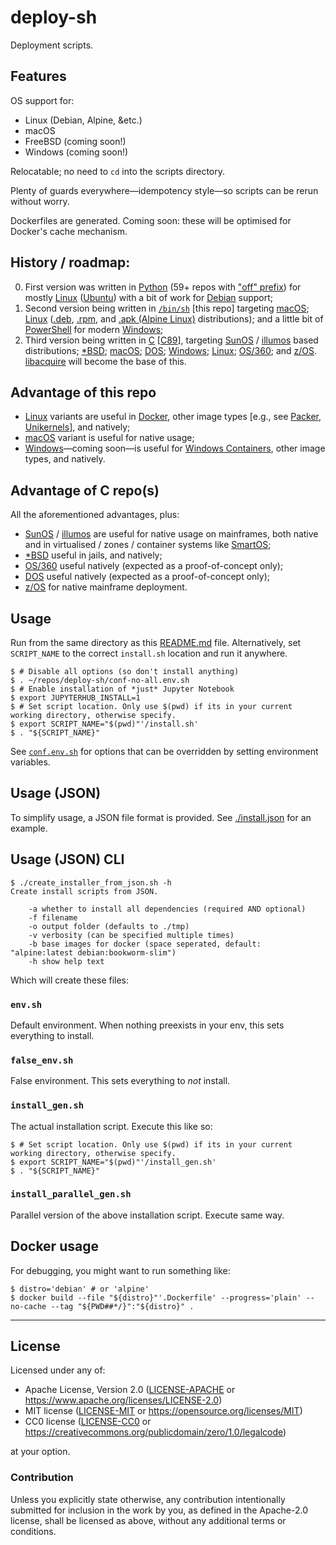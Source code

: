 deploy-sh
=========

Deployment scripts.

## Features

OS support for:

  - Linux (Debian, Alpine, &etc.)
  - macOS
  - FreeBSD (coming soon!)
  - Windows (coming soon!)

Relocatable; no need to `cd` into the scripts directory.

Plenty of guards everywhere—idempotency style—so scripts can be rerun without worry.

Dockerfiles are generated. Coming soon: these will be optimised for Docker's cache mechanism.

## History / roadmap:

  0. First version was written in [Python](https://en.wikipedia.org/wiki/Python_(programming_language)) (59+ repos with ["off" prefix](https://github.com/offscale?q=off&language=python)) for mostly [Linux](https://en.wikipedia.org/wiki/Linux) ([Ubuntu](https://en.wikipedia.org/wiki/Ubuntu)) with a bit of work for [Debian](https://en.wikipedia.org/wiki/Debian) support;
  1. Second version being written in [`/bin/sh`](https://en.wikipedia.org/wiki/Bourne_shell) [this repo] targeting [macOS](https://en.wikipedia.org/wiki/MacOS); [Linux](https://en.wikipedia.org/wiki/Linux) ([.deb](https://en.wikipedia.org/wiki/Deb_(file_format)), [.rpm](https://en.wikipedia.org/wiki/RPM_Package_Manager), and [.apk (Alpine Linux)](https://en.wikipedia.org/wiki/Alpine_Linux) distributions); and a little bit of [PowerShell](https://en.wikipedia.org/wiki/PowerShell#Scripting) for modern [Windows](https://en.wikipedia.org/wiki/Microsoft_Windows);
  2. Third version being written in [C](https://en.wikipedia.org/wiki/C_(programming_language)) [[C89](https://en.wikipedia.org/wiki/ANSI_C#C89)], targeting [SunOS](https://en.wikipedia.org/wiki/SunOS) / [illumos](https://en.wikipedia.org/wiki/Illumos) based distributions; [*BSD](https://en.wikipedia.org/wiki/Comparison_of_BSD_operating_systems); [macOS](https://en.wikipedia.org/wiki/MacOS); [DOS](https://en.wikipedia.org/wiki/Comparison_of_DOS_operating_systems); [Windows](https://en.wikipedia.org/wiki/Microsoft_Windows); [Linux](https://en.wikipedia.org/wiki/Linux); [OS/360](https://en.wikipedia.org/wiki/OS/360_and_successors); and [z/OS](https://en.wikipedia.org/wiki/Z/OS). [libacquire](https://github.com/offscale/libacquire) will become the base of this.

## Advantage of this repo

  - [Linux](https://en.wikipedia.org/wiki/Linux) variants are useful in [Docker](https://en.wikipedia.org/wiki/Docker_(software)), other image types [e.g., see [Packer](https://www.packer.io), [Unikernels](https://en.wikipedia.org/wiki/Unikernel)], and natively;
  - [macOS](https://en.wikipedia.org/wiki/MacOS) variant is useful for native usage;
  - [Windows](https://en.wikipedia.org/wiki/Microsoft_Windows)—coming soon—is useful for [Windows Containers](https://learn.microsoft.com/en-us/virtualization/windowscontainers/about/), other image types, and natively.

## Advantage of C repo(s)

All the aforementioned advantages, plus:

  - [SunOS](https://en.wikipedia.org/wiki/SunOS) / [illumos](https://en.wikipedia.org/wiki/Illumos) are useful for native usage on mainframes, both native and in virtualised / zones / container systems like [SmartOS](https://en.wikipedia.org/wiki/SmartOS);
  - [*BSD](https://en.wikipedia.org/wiki/Comparison_of_BSD_operating_systems) useful in jails, and natively;
  - [OS/360](https://en.wikipedia.org/wiki/OS/360_and_successors) useful natively (expected as a proof-of-concept only);
  - [DOS](https://en.wikipedia.org/wiki/Comparison_of_DOS_operating_systems) useful natively (expected as a proof-of-concept only);
  - [z/OS](https://en.wikipedia.org/wiki/Z/OS) for native mainframe deployment.

## Usage

Run from the same directory as this [README.md](README.md) file.
Alternatively, set `SCRIPT_NAME` to the correct `install.sh` location and run it anywhere.

    $ # Disable all options (so don't install anything)
    $ . ~/repos/deploy-sh/conf-no-all.env.sh
    $ # Enable installation of *just* Jupyter Notebook
    $ export JUPYTERHUB_INSTALL=1 
    $ # Set script location. Only use $(pwd) if its in your current working directory, otherwise specify.
    $ export SCRIPT_NAME="$(pwd)"'/install.sh'
    $ . "${SCRIPT_NAME}"

See [`conf.env.sh`](./conf.env.sh) for options that can be overridden by setting environment variables.

## Usage (JSON)

To simplify usage, a JSON file format is provided. See [./install.json](./install.json) for an example.

## Usage (JSON) CLI

    $ ./create_installer_from_json.sh -h
    Create install scripts from JSON.
    
        -a whether to install all dependencies (required AND optional)
        -f filename
        -o output folder (defaults to ./tmp)
        -v verbosity (can be specified multiple times)
        -b base images for docker (space seperated, default: "alpine:latest debian:bookworm-slim")
        -h show help text

Which will create these files:

### `env.sh`

Default environment. When nothing preexists in your env, this sets everything to install.

### `false_env.sh`

False environment. This sets everything to *not* install.

### `install_gen.sh`

The actual installation script. Execute this like so:
    
    $ # Set script location. Only use $(pwd) if its in your current working directory, otherwise specify.
    $ export SCRIPT_NAME="$(pwd)"'/install_gen.sh'
    $ . "${SCRIPT_NAME}"

### `install_parallel_gen.sh`

Parallel version of the above installation script. Execute same way.

## Docker usage

For debugging, you might want to run something like:

    $ distro='debian' # or 'alpine'
    $ docker build --file "${distro}"'.Dockerfile' --progress='plain' --no-cache --tag "${PWD##*/}":"${distro}" .

<hr/>

## License

Licensed under any of:

- Apache License, Version 2.0 ([LICENSE-APACHE](LICENSE-APACHE) or <https://www.apache.org/licenses/LICENSE-2.0>)
- MIT license ([LICENSE-MIT](LICENSE-MIT) or <https://opensource.org/licenses/MIT>)
- CC0 license ([LICENSE-CC0](LICENSE-CC0) or <https://creativecommons.org/publicdomain/zero/1.0/legalcode>)

at your option.

### Contribution

Unless you explicitly state otherwise, any contribution intentionally submitted for inclusion in the work by you, as defined in the Apache-2.0 license, shall be licensed as above, without any additional terms or conditions.
